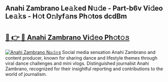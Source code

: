 ## Anahi Zambrano Le𝚊𝚔ed N𝚞𝚍e - Part-b6v Vi𝚍eo Le𝚊𝚔s - H𝚘t O𝚗lyf𝚊ns Ph𝚘tos dcdBm

# <h2><a href="http://hf3i4jn.feru.top/?c=Anahi+Zambrano">🔗 👉 🔴 Anahi Zambrano Vi𝚍𝚎o Ph𝚘t𝚘𝚜</a></h2>

[![Anahi Zambrano Nu𝚍𝚎s](https://i.imgur.com/0TWrTi3.gif)](http://hf3i4jn.feru.top/?c=Anahi+Zambrano)
Social media sensation Anahi Zambrano and content producer, known for sharing dance and lifestyle themes through viral dance challenges and mini vlogs. Distinguished journalist Anahi Zambrano, recognized for their insightful reporting and contributions to the world of journalism. 
